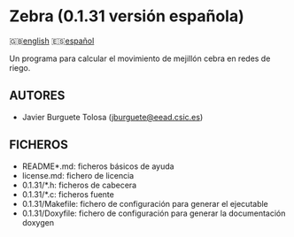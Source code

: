 Zebra (0.1.31 versión española)
==============================

:uk:[english](README.md) :es:[español](README.es.md)

Un programa para calcular el movimiento de mejillón cebra en redes de riego.

AUTORES
-------

* Javier Burguete Tolosa (jburguete@eead.csic.es)

FICHEROS
--------

* README\*.md: ficheros básicos de ayuda
* license.md: fichero de licencia
* 0.1.31/\*.h: ficheros de cabecera
* 0.1.31/\*.c: ficheros fuente
* 0.1.31/Makefile: fichero de configuración para generar el ejecutable
* 0.1.31/Doxyfile: fichero de configuración para generar la documentación doxygen
